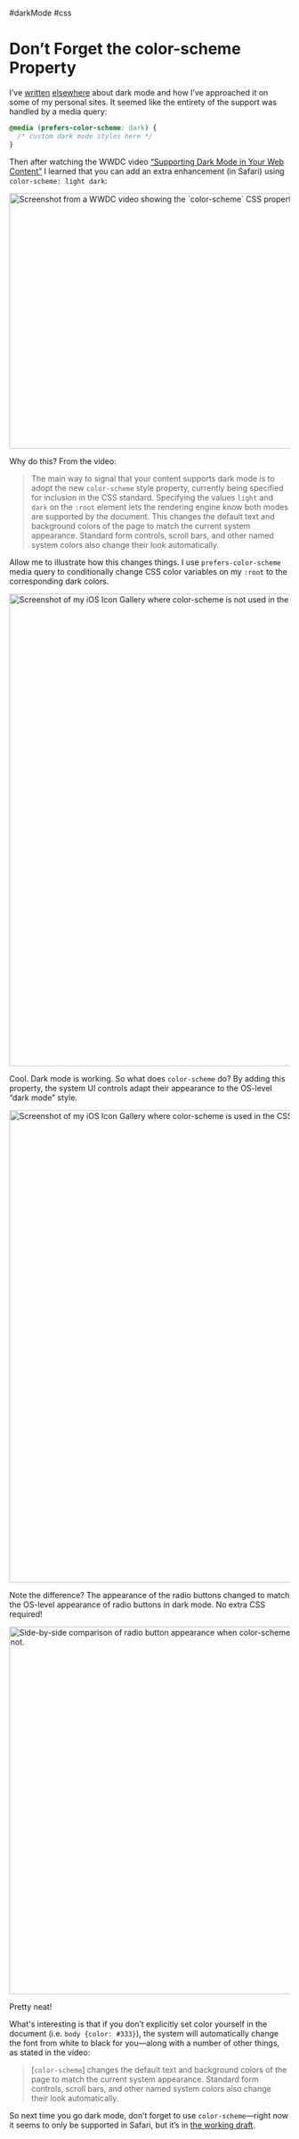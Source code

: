 #darkMode #css

# Don’t Forget the color-scheme Property

I’ve [written](https://blog.jim-nielsen.com/2018/dark-mode-on-the-web/) [elsewhere](https://blog.jim-nielsen.com/2018/icon-galleries-dark-mode/) about dark mode and how I’ve approached it on some of my personal sites. It seemed like the entirety of the support was handled by a media query:

```css
@media (prefers-color-scheme: dark) {
  /* custom dark mode styles here */
}
```

Then after watching the WWDC video [“Supporting Dark Mode in Your Web Content”](https://developer.apple.com/videos/play/wwdc2019/511/) I learned that you can add an extra enhancement (in Safari) using `color-scheme: light dark`:

<img src="https://cdn.jim-nielsen.com/blog/2020/color-scheme-video-screenshot.png" alt="Screenshot from a WWDC video showing the `color-scheme` CSS property on the `:root` element" width="817" height="458" />

Why do this? From the video:

> The main way to signal that your content supports dark mode is to adopt the new `color-scheme` style property, currently being specified for inclusion in the CSS standard. Specifying the values `light` and `dark` on the `:root` element lets the rendering engine know both modes are supported by the document. This changes the default text and background colors of the page to match the current system appearance. Standard form controls, scroll bars, and other named system colors also change their look automatically.

Allow me to illustrate how this changes things. I use `prefers-color-scheme` media query to conditionally change CSS color variables on my `:root` to the corresponding dark colors. 

<img src="https://cdn.jim-nielsen.com/blog/2020/color-scheme-unset.png" alt="Screenshot of my iOS Icon Gallery where color-scheme is not used in the CSS and the system radio buttons appear light." width="1354" height="847" />

Cool. Dark mode is working. So what does `color-scheme` do? By adding this property, the system UI controls adapt their appearance to the OS-level “dark mode” style.

<img src="https://cdn.jim-nielsen.com/blog/2020/color-scheme-set.png" alt="Screenshot of my iOS Icon Gallery where color-scheme is used in the CSS and the system radio buttons adapt to appearing dark." width="1354" height="847" />

Note the difference? The appearance of the radio buttons changed to match the OS-level appearance of radio buttons in dark mode. No extra CSS required!

<img src="https://cdn.jim-nielsen.com/blog/2020/color-scheme-comparison.png" alt="Side-by-side comparison of radio button appearance when color-scheme is used vs. when it’s not." width="649" height="659" />

Pretty neat!

What's interesting is that if you don’t explicitly set color yourself in the document (i.e. `body {color: #333}`), the system will automatically change the font from white to black for you—along with a number of other things, as stated in the video:

> [`color-scheme`] changes the default text and background colors of the page to match the current system appearance. Standard form controls, scroll bars, and other named system colors also change their look automatically.

So next time you go dark mode, don’t forget to use `color-scheme`—right now it seems to only be supported in Safari, but it’s in [the working draft](https://drafts.csswg.org/css-color-adjust/#propdef-color-scheme).
